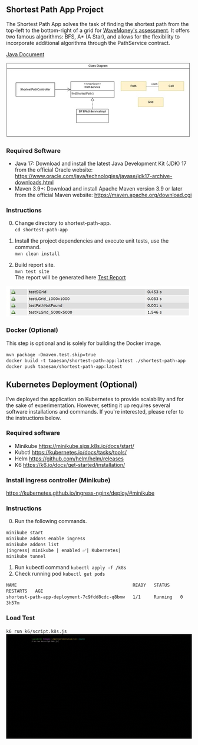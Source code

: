 ## Shortest Path App Project

The Shortest Path App solves the task of finding the shortest path from the top-left to the bottom-right of a grid for [WaveMoney's assessment](./instructions.MD). It offers two famous algorithms: BFS, A* (A Star), and allows for the flexibility to incorporate additional algorithms through the PathService contract.  

[Java Document](./shortest-path-app/java-doc/index.html)  

![Class Diagram](./resources/WaveMoney01.jpg)


### Required Software
- Java 17: Download and install the latest Java Development Kit (JDK) 17 from the official Oracle website: https://www.oracle.com/java/technologies/javase/jdk17-archive-downloads.html  
- Maven 3.9+: Download and install Apache Maven version 3.9 or later from the official Maven website: https://maven.apache.org/download.cgi  


### Instructions
0. Change directory to shortest-path-app.  
`cd shortest-path-app`  

1. Install the project dependencies and execute unit tests, use the command.  
`mvn clean install`  

2. Build report site.  
`mvn test site`  
The report will be generated here [Test Report](./shortest-path-app/target/site/surefire-report.html)  

![Test Report](./resources/WaveMoney02.jpg)

### Docker (Optional)

This step is optional and is solely for building the Docker image.

```Shell
mvn package -Dmaven.test.skip=true
docker build -t taaesan/shortest-path-app:latest ./shortest-path-app 
docker push taaesan/shortest-path-app:latest
```


## Kubernetes Deployment (Optional)  
I've deployed the application on Kubernetes to provide scalability and for the sake of experimentation. However, setting it up requires several software installations and commands. If you're interested, please refer to the instructions below.

### Required software
- Minikube https://minikube.sigs.k8s.io/docs/start/
- Kubctl https://kubernetes.io/docs/tasks/tools/
- Helm https://github.com/helm/helm/releases
- K6 https://k6.io/docs/get-started/installation/

### Install ingress controller (Minikube)  
https://kubernetes.github.io/ingress-nginx/deploy/#minikube



### Instructions
0. Run the following commands.  
```Shell
minikube start  
minikube addons enable ingress  
minikube addons list 
|ingress| minikube | enabled ✅| Kubernetes|
minikube tunnel  
```  
1. Run kubectl command
`kubectl apply -f /k8s`  
2. Check running pod
`kubectl get pods`  
```Shell
NAME                                            READY   STATUS    RESTARTS   AGE
shortest-path-app-deployment-7c9fdd8cdc-q8bmw   1/1     Running   0          3h57m
```

### Load Test
`k6 run k6/script.k8s.js`  
![Load Test](./resources/WaveMoney04.gif)